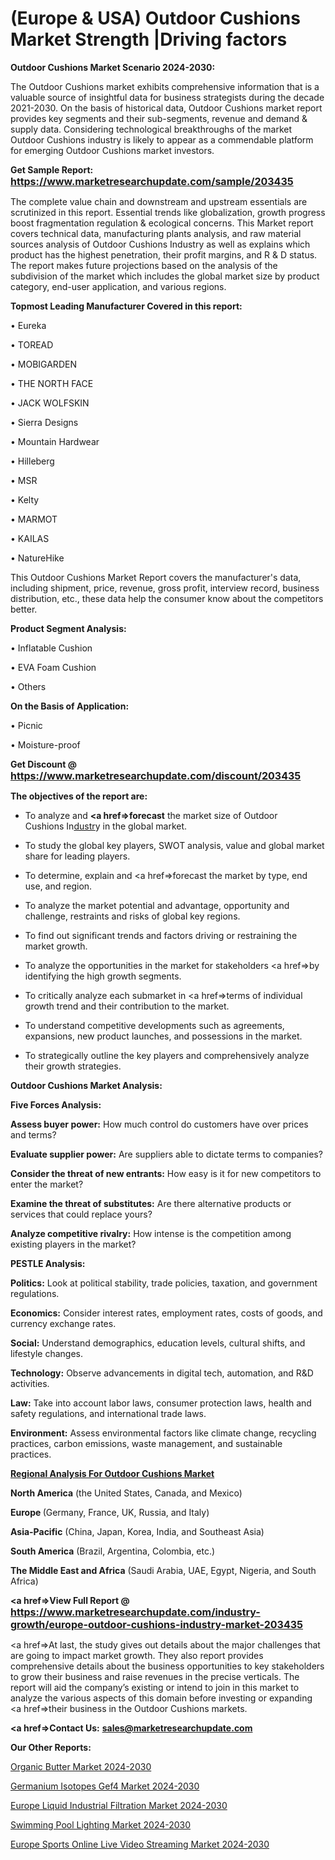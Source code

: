 # (Europe & USA) Outdoor Cushions Market Strength |Driving factors

<strong>Outdoor Cushions Market Scenario 2024-2030:</strong>

The Outdoor Cushions market exhibits comprehensive information that is a valuable source of insightful data for business strategists during the decade 2021-2030. On the basis of historical data, Outdoor Cushions market report provides key segments and their sub-segments, revenue and demand &amp; supply data. Considering technological breakthroughs of the market Outdoor Cushions industry is likely to appear as a commendable platform for emerging Outdoor Cushions market investors.

<strong>Get Sample Report: <a href=https://www.marketresearchupdate.com/sample/203435><font size=3 color=#0000ff>https://www.marketresearchupdate.com/sample/203435</font></a></strong>

The complete value chain and downstream and upstream essentials are scrutinized in this report. Essential trends like globalization, growth progress boost fragmentation regulation &amp; ecological concerns. This Market report covers technical data, manufacturing plants analysis, and raw material sources analysis of Outdoor Cushions Industry as well as explains which product has the highest penetration, their profit margins, and R & D status. The report makes future projections based on the analysis of the subdivision of the market which includes the global market size by product category, end-user application, and various regions.

<strong>Topmost Leading Manufacturer Covered in this report:</strong>

• Eureka

• TOREAD

• MOBIGARDEN

• THE NORTH FACE

• JACK WOLFSKIN

• Sierra Designs

• Mountain Hardwear

• Hilleberg

• MSR

• Kelty

• MARMOT

• KAILAS

• NatureHike

This Outdoor Cushions Market Report covers the manufacturer's data, including shipment, price, revenue, gross profit, interview record, business distribution, etc., these data help the consumer know about the competitors better.

<strong>Product Segment Analysis: </strong>

• Inflatable Cushion

• EVA Foam Cushion

• Others

<strong>On the Basis of Application:</strong>

• Picnic

• Moisture-proof

<strong>Get Discount @ <a href=https://www.marketresearchupdate.com/discount/203435><font size=3 color=#0000ff>https://www.marketresearchupdate.com/discount/203435</font></a></strong>

<strong><b>The objectives of the report are:</b></strong>

- To analyze and <strong><a href=><strong>forecast</strong></a></strong> the market size of Outdoor Cushions In<a href=ASDF991299>dustr</a>y in the global market.

- To study the global key players, SWOT analysis, value and global market share for leading players.

- To determine, explain and <a href=>forecast</a> the market by type, end use, and region.

- To analyze the market potential and advantage, opportunity and challenge, restraints and risks of global key regions.

- To find out significant trends and factors driving or restraining the market growth.

- To analyze the opportunities in the market for stakeholders <a href=>by</a> identifying the high growth segments.

- To critically analyze each submarket in <a href=>terms</a> of individual growth trend and their contribution to the market.

- To understand competitive developments such as agreements, expansions, new product launches, and possessions in the market.

- To strategically outline the key players and comprehensively analyze their growth strategies.

<strong>Outdoor Cushions Market Analysis:</strong>

<strong>Five Forces Analysis:</strong>

<strong>Assess buyer power:</strong> How much control do customers have over prices and terms?

<strong>Evaluate supplier power:</strong> Are suppliers able to dictate terms to companies?

<strong>Consider the threat of new entrants:</strong> How easy is it for new competitors to enter the market?

<strong>Examine the threat of substitutes:</strong> Are there alternative products or services that could replace yours?

<strong>Analyze competitive rivalry:</strong> How intense is the competition among existing players in the market?

<strong>PESTLE Analysis:</strong>

<strong>Politics:</strong> Look at political stability, trade policies, taxation, and government regulations.

<strong>Economics:</strong> Consider interest rates, employment rates, costs of goods, and currency exchange rates.

<strong>Social:</strong> Understand demographics, education levels, cultural shifts, and lifestyle changes.

<strong>Technology:</strong> Observe advancements in digital tech, automation, and R&D activities.

<strong>Law:</strong> Take into account labor laws, consumer protection laws, health and safety regulations, and international trade laws.

<strong>Environment:</strong> Assess environmental factors like climate change, recycling practices, carbon emissions, waste management, and sustainable practices.

<strong><u><b>Regional Analysis For Outdoor Cushions Market</b></u></strong>

<strong><b>North America</b></strong> (the United States, Canada, and Mexico)

<strong><b>Europe </b></strong>(Germany, France, UK, Russia, and Italy)

<strong><b>Asia-Pacific</b></strong> (China, Japan, Korea, India, and Southeast Asia)

<strong><b>South America</b></strong> (Brazil, Argentina, Colombia, etc.)

<strong><b>The Middle East and Africa</b></strong> (Saudi Arabia, UAE, Egypt, Nigeria, and South Africa)

<strong><a href=>View Full Report</a> @ <a href=https://www.marketresearchupdate.com/industry-growth/europe-outdoor-cushions-industry-market-203435><font size=3 color=#0000ff>https://www.marketresearchupdate.com/industry-growth/europe-outdoor-cushions-industry-market-203435</font></a></strong>

<a href=>At last,</a> the study gives out details about the major challenges that are going to impact market growth. They also report provides comprehensive details about the business opportunities to key stakeholders to grow their business and raise revenues in the precise verticals. The report will aid the company’s existing or intend to join in this market to analyze the various aspects of this domain before investing or expanding <a href=>their</a> business in the Outdoor Cushions markets.

<strong><a href=>Contact Us:</a></strong>
<strong>sales@marketresearchupdate.com</strong>

<strong>Our Other Reports:</strong>

<a href=https://www.linkedin.com/pulse/organic-butter-market-industry-analysis-segments>Organic Butter Market 2024-2030</a>

<a href=https://www.linkedin.com/pulse/germanium-isotopes-gef4-market-analysis-segment>Germanium Isotopes Gef4 Market 2024-2030</a>

<a href=https://www.linkedin.com/pulse/europe-liquid-industrial-filtration-market-2023>Europe Liquid Industrial Filtration Market 2024-2030</a>

<a href=https://www.linkedin.com/pulse/swimming-pool-lighting-market-2023-current-future-bi0df/>Swimming Pool Lighting Market 2024-2030</a>

<a href=https://www.linkedin.com/pulse/europe-sports-online-live-video-streaming-market-xfhcf/>Europe Sports Online Live Video Streaming Market 2024-2030</a>

